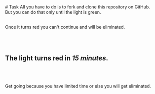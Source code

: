 <br/>
<br/>
# Task
All you have to do is to fork and clone this repository on GitHub.<br/>
But you can do that only until the light is green.<br/>
<br/>

Once it turns red you can't continue and will be eliminated.<br/>
<br/>
<br/>
<br/>
## The light turns red in ***15 minutes***.
<br/>
<br/>
<br/>
Get going because you have limited time or else you will get eliminated.
